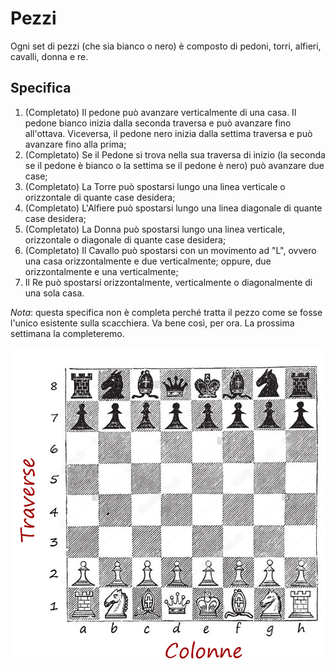 # Pezzi
Ogni set di pezzi (che sia bianco o nero) è composto di pedoni, torri, alfieri, cavalli, donna e re.

## Specifica
1. (Completato) Il pedone può avanzare verticalmente di una casa. Il pedone bianco inizia dalla seconda traversa e può avanzare fino all'ottava. Viceversa, il pedone nero inizia dalla settima traversa e può avanzare fino alla prima;
2. (Completato) Se il Pedone si trova nella sua traversa di inizio (la seconda se il pedone è bianco o la settima se il pedone è nero) può avanzare due case;
3. (Completato) La Torre può spostarsi lungo una linea verticale o orizzontale di quante case desidera;
4. (Completato) L'Alfiere può spostarsi lungo una linea diagonale di quante case desidera;
5. (Completato) La Donna può spostarsi lungo una linea verticale, orizzontale o diagonale di quante case desidera;
6. (Completato) Il Cavallo può spostarsi con un movimento ad "L", ovvero una casa orizzontalmente e due verticalmente; oppure, due orizzontalmente e una verticalmente;
7. Il Re può spostarsi orizzontalmente, verticalmente o diagonalmente di una sola casa.  

*Nota*: questa specifica non è completa perché tratta il pezzo come se fosse l'unico esistente sulla scacchiera. Va bene così, per ora. La prossima settimana la completeremo.

![Scacchiera](../Immagini/scacchiera.jpg)